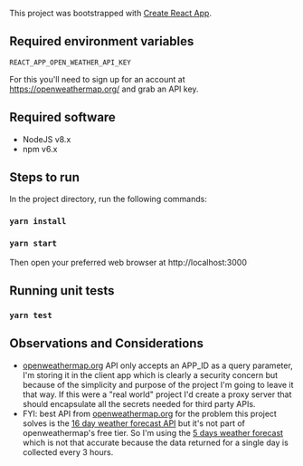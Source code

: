 This project was bootstrapped with [Create React App](https://github.com/facebook/create-react-app).

## Required environment variables

`REACT_APP_OPEN_WEATHER_API_KEY`

For this you'll need to sign up for an account at https://openweathermap.org/ and grab an API key.

## Required software

- NodeJS v8.x
- npm v6.x

## Steps to run

In the project directory, run the following commands:

### `yarn install`

### `yarn start`

Then open your preferred web browser at http://localhost:3000

## Running unit tests

### `yarn test`

## Observations and Considerations

- [openweathermap.org](https://openweathermap.org) API only accepts an APP_ID as a query parameter, I'm storing it in the client app which is clearly a security concern but because of the simplicity and purpose of the project I'm going to leave it that way. If this were a "real world" project I'd create a proxy server that should encapsulate all the secrets needed for third party APIs.
- FYI: best API from [openweathermap.org](https://openweathermap.org)  for the problem this project solves is the [16 day weather forecast API](https://openweathermap.org/forecast16) but it's not part of openweathermap's free tier. So I'm using the [5 days weather forecast](https://openweathermap.org/forecast5) which is not that accurate because the data returned for a single day is collected every 3 hours.
